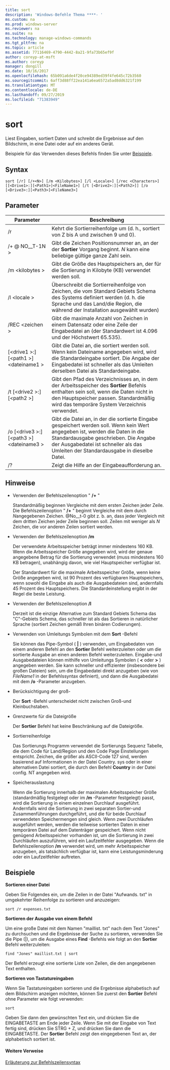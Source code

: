 ```yaml
---
title: sort
description: 'Windows-Befehle Thema ****- '
ms.custom: na
ms.prod: windows-server
ms.reviewer: na
ms.suite: na
ms.technology: manage-windows-commands
ms.tgt_pltfrm: na
ms.topic: article
ms.assetid: 77116469-4790-4442-8a21-9fa73b65ef9f
author: coreyp-at-msft
ms.author: coreyp
manager: dongill
ms.date: 10/16/2017
ms.openlocfilehash: 65b091a6de4f20ce94389ed39f4fe645c72b3560
ms.sourcegitcommit: 6aff3d88ff22ea141a6ea6572a5ad8dd6321f199
ms.translationtype: MT
ms.contentlocale: de-DE
ms.lasthandoff: 09/27/2019
ms.locfileid: "71383949"
---
```

# <a name="sort"></a>sort



Liest Eingaben, sortiert Daten und schreibt die Ergebnisse auf den Bildschirm, in eine Datei oder auf ein anderes Gerät.

Beispiele für das Verwenden dieses Befehls finden Sie unter [Beispiele](#BKMK_examples).

## <a name="syntax"></a>Syntax

```
sort [/r] [/+<N>] [/m <Kilobytes>] [/l <Locale>] [/rec <Characters>] [[<Drive1>:][<Path1>]<FileName1>] [/t [<Drive2>:][<Path2>]] [/o [<Drive3>:][<Path3>]<FileName3>]
```

## <a name="parameters"></a>Parameter

|Parameter|Beschreibung|
|---------|-----------|
|/r|Kehrt die Sortierreihenfolge um (d. h., sortiert von Z bis A und zwischen 9 und 0).|
|/+ @ NO__T-1N >|Gibt die Zeichen Positionsnummer an, an der der **Sortier** Vorgang beginnt. *N* kann eine beliebige gültige ganze Zahl sein.|
|/m \<kilobytes >|Gibt die Größe des Hauptspeichers an, der für die Sortierung in Kilobyte (KB) verwendet werden soll.|
|/l \<locale >|Überschreibt die Sortierreihenfolge von Zeichen, die vom Standard Gebiets Schema des Systems definiert werden (d. h. die Sprache und das Land/die Region, die während der Installation ausgewählt wurden)|
|/REC \<zeichen >|Gibt die maximale Anzahl von Zeichen in einem Datensatz oder eine Zeile der Eingabedatei an (der Standardwert ist 4.096 und der Höchstwert 65.535).|
|[\<drive1 >:] [\<path1 >] \<dateiname1 >|Gibt die Datei an, die sortiert werden soll. Wenn kein Dateiname angegeben wird, wird die Standardeingabe sortiert. Die Angabe der Eingabedatei ist schneller als das Umleiten derselben Datei als Standardeingabe.|
|/t [\<drive2 >:] [\<path2 >]|Gibt den Pfad des Verzeichnisses an, in dem der Arbeitsspeicher des **Sortier** Befehls enthalten sein soll, wenn die Daten nicht in den Hauptspeicher passen. Standardmäßig wird das temporäre System Verzeichnis verwendet.|
|/o [\<drive3 >:] [\<path3 >] \<dateiname3 >|Gibt die Datei an, in der die sortierte Eingabe gespeichert werden soll. Wenn kein Wert angegeben ist, werden die Daten in die Standardausgabe geschrieben. Die Angabe der Ausgabedatei ist schneller als das Umleiten der Standardausgabe in dieselbe Datei.|
|/?|Zeigt die Hilfe an der Eingabeaufforderung an.|

## <a name="remarks"></a>Hinweise

-   Verwenden der Befehlszeilenoption " **/+** "

    Standardmäßig beginnen Vergleiche mit dem ersten Zeichen jeder Zeile. Die Befehlszeilenoption " **/+** " beginnt Vergleiche mit dem durch *N*angegebenen Zeichen. @No__t-0 gibt z. b. an, dass jeder Vergleich mit dem dritten Zeichen jeder Zeile beginnen soll. Zeilen mit weniger als *N* Zeichen, die vor anderen Zeilen sortiert werden.
-   Verwenden der Befehlszeilenoption **/m**

    Der verwendete Arbeitsspeicher beträgt immer mindestens 160 KB. Wenn die Arbeitsspeicher Größe angegeben wird, wird der genaue angegebene Betrag für die Sortierung verwendet (muss mindestens 160 KB betragen), unabhängig davon, wie viel Hauptspeicher verfügbar ist.

    Der Standardwert für die maximale Arbeitsspeicher Größe, wenn keine Größe angegeben wird, ist 90 Prozent des verfügbaren Hauptspeichers, wenn sowohl die Eingabe als auch die Ausgabedateien sind, andernfalls 45 Prozent des Hauptspeichers. Die Standardeinstellung ergibt in der Regel die beste Leistung.
-   Verwenden der Befehlszeilenoption **/l**

    Derzeit ist die einzige Alternative zum Standard Gebiets Schema das "C"-Gebiets Schema, das schneller ist als das Sortieren in natürlicher Sprache (sortiert Zeichen gemäß Ihren binären Codierungen).
-   Verwenden von Umleitungs Symbolen mit dem **Sort** -Befehl

    Sie können das Pipe-Symbol ( **|** ) verwenden, um Eingabedaten von einem anderen Befehl an den **Sortier** Befehl weiterzuleiten oder um die sortierte Ausgabe an einen anderen Befehl weiterzuleiten. Eingabe-und Ausgabedateien können mithilfe von Umleitungs Symbolen ( **<** oder **>** ) angegeben werden. Sie kann schneller und effizienter (insbesondere bei großen Dateien) sein, um die Eingabedatei direkt anzugeben (wie von *FileName1* in der Befehlssyntax definiert), und dann die Ausgabedatei mit dem **/o** -Parameter anzugeben.
-   Berücksichtigung der groß-

    Der **Sort** -Befehl unterscheidet nicht zwischen Groß-und Kleinbuchstaben.
-   Grenzwerte für die Dateigröße

    Der **Sortier** Befehl hat keine Beschränkung auf die Dateigröße.
-   Sortierreihenfolge

    Das Sortierungs Programm verwendet die Sortierungs Sequenz Tabelle, die dem Code für Land/Region und den Code Page Einstellungen entspricht. Zeichen, die größer als ASCII-Code 127 sind, werden basierend auf Informationen in der Datei Country. sys oder in einer alternativen Datei sortiert, die durch den Befehl **Country** in der Datei config. NT angegeben wird.
-   Speicherauslastung

    Wenn die Sortierung innerhalb der maximalen Arbeitsspeicher Größe (standardmäßig festgelegt oder im **/m** -Parameter festgelegt) passt, wird die Sortierung in einem einzelnen Durchlauf ausgeführt. Andernfalls wird die Sortierung in zwei separaten Sortier-und Zusammenführungen durchgeführt, und die für beide Durchlauf verwendeten Speichermengen sind gleich. Wenn zwei Durchläufen ausgeführt werden, werden die teilweise sortierten Daten in einer temporären Datei auf dem Datenträger gespeichert. Wenn nicht genügend Arbeitsspeicher vorhanden ist, um die Sortierung in zwei Durchläufen auszuführen, wird ein Laufzeitfehler ausgegeben. Wenn die Befehlszeilenoption **/m** verwendet wird, um mehr Arbeitsspeicher anzugeben, als tatsächlich verfügbar ist, kann eine Leistungsminderung oder ein Laufzeitfehler auftreten.

## <a name="BKMK_examples"></a>Beispiele

**Sortieren einer Datei**

Geben Sie Folgendes ein, um die Zeilen in der Datei "Aufwands. txt" in umgekehrter Reihenfolge zu sortieren und anzuzeigen:

`sort /r expenses.txt`

**Sortieren der Ausgabe von einem Befehl**

Um eine große Datei mit dem Namen "maillist. txt" nach dem Text "Jones" zu durchsuchen und die Ergebnisse der Suche zu sortieren, verwenden Sie die Pipe (|), um die Ausgabe eines **Find** -Befehls wie folgt an den **Sortier** Befehl weiterzuleiten:

`find "Jones" maillist.txt | sort`

Der Befehl erzeugt eine sortierte Liste von Zeilen, die den angegebenen Text enthalten.

**Sortieren von Tastatureingaben**

Wenn Sie Tastatureingaben sortieren und die Ergebnisse alphabetisch auf dem Bildschirm anzeigen möchten, können Sie zuerst den **Sortier** Befehl ohne Parameter wie folgt verwenden:

`sort`

Geben Sie dann den gewünschten Text ein, und drücken Sie die EINGABETASTE am Ende jeder Zeile. Wenn Sie mit der Eingabe von Text fertig sind, drücken Sie STRG + Z, und drücken Sie dann die EINGABETASTE. Der **Sortier** Befehl zeigt den eingegebenen Text an, der alphabetisch sortiert ist.

#### <a name="additional-references"></a>Weitere Verweise

[Erläuterung zur Befehlszeilensyntax](command-line-syntax-key.md)